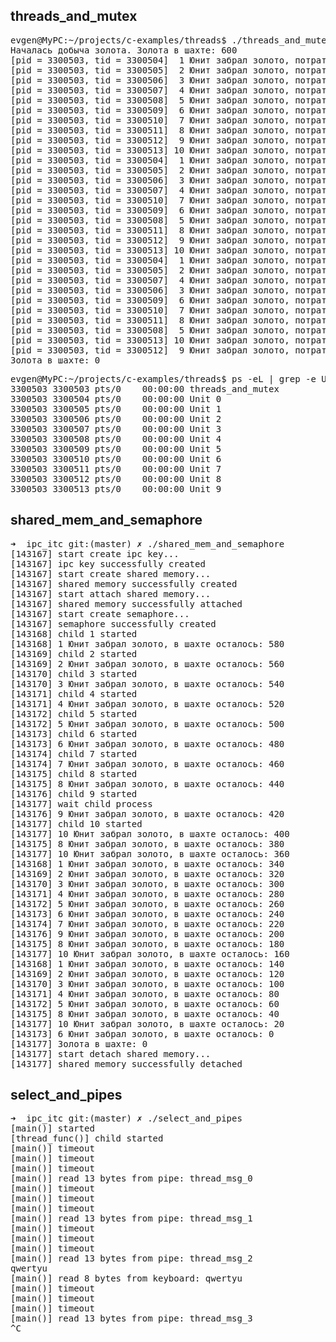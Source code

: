 ## threads_and_mutex

<pre>
evgen@MyPC:~/projects/c-examples/threads$ ./threads_and_mutex
Началась добыча золота. Золота в шахте: 600
[pid = 3300503, tid = 3300504]  1 Юнит забрал золото, потратив 26129 мкс. В шахте осталось: 580
[pid = 3300503, tid = 3300505]  2 Юнит забрал золото, потратив 33870 мкс. В шахте осталось: 560
[pid = 3300503, tid = 3300506]  3 Юнит забрал золото, потратив 30532 мкс. В шахте осталось: 540
[pid = 3300503, tid = 3300507]  4 Юнит забрал золото, потратив 32240 мкс. В шахте осталось: 520
[pid = 3300503, tid = 3300508]  5 Юнит забрал золото, потратив 25831 мкс. В шахте осталось: 500
[pid = 3300503, tid = 3300509]  6 Юнит забрал золото, потратив 25419 мкс. В шахте осталось: 480
[pid = 3300503, tid = 3300510]  7 Юнит забрал золото, потратив 29737 мкс. В шахте осталось: 460
[pid = 3300503, tid = 3300511]  8 Юнит забрал золото, потратив 20308 мкс. В шахте осталось: 440
[pid = 3300503, tid = 3300512]  9 Юнит забрал золото, потратив 34524 мкс. В шахте осталось: 420
[pid = 3300503, tid = 3300513] 10 Юнит забрал золото, потратив 39654 мкс. В шахте осталось: 400
[pid = 3300503, tid = 3300504]  1 Юнит забрал золото, потратив 36501 мкс. В шахте осталось: 380
[pid = 3300503, tid = 3300505]  2 Юнит забрал золото, потратив 28985 мкс. В шахте осталось: 360
[pid = 3300503, tid = 3300506]  3 Юнит забрал золото, потратив 32479 мкс. В шахте осталось: 340
[pid = 3300503, tid = 3300507]  4 Юнит забрал золото, потратив 37953 мкс. В шахте осталось: 320
[pid = 3300503, tid = 3300510]  7 Юнит забрал золото, потратив 27127 мкс. В шахте осталось: 300
[pid = 3300503, tid = 3300509]  6 Юнит забрал золото, потратив 20875 мкс. В шахте осталось: 280
[pid = 3300503, tid = 3300508]  5 Юнит забрал золото, потратив 33067 мкс. В шахте осталось: 260
[pid = 3300503, tid = 3300511]  8 Юнит забрал золото, потратив 36879 мкс. В шахте осталось: 240
[pid = 3300503, tid = 3300512]  9 Юнит забрал золото, потратив 26253 мкс. В шахте осталось: 220
[pid = 3300503, tid = 3300513] 10 Юнит забрал золото, потратив 24309 мкс. В шахте осталось: 200
[pid = 3300503, tid = 3300504]  1 Юнит забрал золото, потратив 37372 мкс. В шахте осталось: 180
[pid = 3300503, tid = 3300505]  2 Юнит забрал золото, потратив 25904 мкс. В шахте осталось: 160
[pid = 3300503, tid = 3300507]  4 Юнит забрал золото, потратив 31040 мкс. В шахте осталось: 140
[pid = 3300503, tid = 3300506]  3 Юнит забрал золото, потратив 38625 мкс. В шахте осталось: 120
[pid = 3300503, tid = 3300509]  6 Юнит забрал золото, потратив 26659 мкс. В шахте осталось: 100
[pid = 3300503, tid = 3300510]  7 Юнит забрал золото, потратив 27897 мкс. В шахте осталось: 80
[pid = 3300503, tid = 3300511]  8 Юнит забрал золото, потратив 31584 мкс. В шахте осталось: 60
[pid = 3300503, tid = 3300508]  5 Юнит забрал золото, потратив 35514 мкс. В шахте осталось: 40
[pid = 3300503, tid = 3300513] 10 Юнит забрал золото, потратив 23373 мкс. В шахте осталось: 20
[pid = 3300503, tid = 3300512]  9 Юнит забрал золото, потратив 20135 мкс. В шахте осталось: 0
Золота в шахте: 0
</pre>

<pre>
evgen@MyPC:~/projects/c-examples/threads$ ps -eL | grep -e Unit -e threads_and_mutex
3300503 3300503 pts/0    00:00:00 threads_and_mutex
3300503 3300504 pts/0    00:00:00 Unit 0
3300503 3300505 pts/0    00:00:00 Unit 1
3300503 3300506 pts/0    00:00:00 Unit 2
3300503 3300507 pts/0    00:00:00 Unit 3
3300503 3300508 pts/0    00:00:00 Unit 4
3300503 3300509 pts/0    00:00:00 Unit 5
3300503 3300510 pts/0    00:00:00 Unit 6
3300503 3300511 pts/0    00:00:00 Unit 7
3300503 3300512 pts/0    00:00:00 Unit 8
3300503 3300513 pts/0    00:00:00 Unit 9
</pre>


## shared_mem_and_semaphore

<pre>
➜  ipc_itc git:(master) ✗ ./shared_mem_and_semaphore 
[143167] start create ipc key...
[143167] ipc key successfully created
[143167] start create shared memory...
[143167] shared memory successfully created
[143167] start attach shared memory...
[143167] shared memory successfully attached
[143167] start create semaphore...
[143167] semaphore successfully created
[143168] child 1 started
[143168] 1 Юнит забрал золото, в шахте осталось: 580 
[143169] child 2 started
[143169] 2 Юнит забрал золото, в шахте осталось: 560 
[143170] child 3 started
[143170] 3 Юнит забрал золото, в шахте осталось: 540 
[143171] child 4 started
[143171] 4 Юнит забрал золото, в шахте осталось: 520 
[143172] child 5 started
[143172] 5 Юнит забрал золото, в шахте осталось: 500 
[143173] child 6 started
[143173] 6 Юнит забрал золото, в шахте осталось: 480 
[143174] child 7 started
[143174] 7 Юнит забрал золото, в шахте осталось: 460 
[143175] child 8 started
[143175] 8 Юнит забрал золото, в шахте осталось: 440 
[143176] child 9 started
[143177] wait child process
[143176] 9 Юнит забрал золото, в шахте осталось: 420 
[143177] child 10 started
[143177] 10 Юнит забрал золото, в шахте осталось: 400 
[143175] 8 Юнит забрал золото, в шахте осталось: 380 
[143177] 10 Юнит забрал золото, в шахте осталось: 360 
[143168] 1 Юнит забрал золото, в шахте осталось: 340 
[143169] 2 Юнит забрал золото, в шахте осталось: 320 
[143170] 3 Юнит забрал золото, в шахте осталось: 300 
[143171] 4 Юнит забрал золото, в шахте осталось: 280 
[143172] 5 Юнит забрал золото, в шахте осталось: 260 
[143173] 6 Юнит забрал золото, в шахте осталось: 240 
[143174] 7 Юнит забрал золото, в шахте осталось: 220 
[143176] 9 Юнит забрал золото, в шахте осталось: 200 
[143175] 8 Юнит забрал золото, в шахте осталось: 180 
[143177] 10 Юнит забрал золото, в шахте осталось: 160 
[143168] 1 Юнит забрал золото, в шахте осталось: 140 
[143169] 2 Юнит забрал золото, в шахте осталось: 120 
[143170] 3 Юнит забрал золото, в шахте осталось: 100 
[143171] 4 Юнит забрал золото, в шахте осталось: 80 
[143172] 5 Юнит забрал золото, в шахте осталось: 60 
[143175] 8 Юнит забрал золото, в шахте осталось: 40 
[143177] 10 Юнит забрал золото, в шахте осталось: 20 
[143173] 6 Юнит забрал золото, в шахте осталось: 0 
[143177] Золота в шахте: 0
[143177] start detach shared memory...
[143177] shared memory successfully detached
</pre>

## select_and_pipes

<pre>
➜  ipc_itc git:(master) ✗ ./select_and_pipes
[main()] started
[thread_func()] child started
[main()] timeout
[main()] timeout
[main()] timeout
[main()] read 13 bytes from pipe: thread_msg_0
[main()] timeout
[main()] timeout
[main()] timeout
[main()] read 13 bytes from pipe: thread_msg_1
[main()] timeout
[main()] timeout
[main()] timeout
[main()] read 13 bytes from pipe: thread_msg_2
qwertyu
[main()] read 8 bytes from keyboard: qwertyu
[main()] timeout
[main()] timeout
[main()] timeout
[main()] read 13 bytes from pipe: thread_msg_3
^C
</pre>
